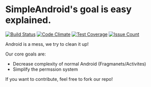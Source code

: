 # SimpleAndroid's goal is easy explained.
[![Build Status](https://travis-ci.org/RennerDev/SimpleAndroid.svg?branch=master)](https://travis-ci.org/RennerDev/SimpleAndroid)
[![Code Climate](https://codeclimate.com/github/RennerDev/SimpleAndroid/badges/gpa.svg)](https://codeclimate.com/github/RennerDev/SimpleAndroid)
[![Test Coverage](https://codeclimate.com/github/RennerDev/SimpleAndroid/badges/coverage.svg)](https://codeclimate.com/github/RennerDev/SimpleAndroid/coverage)
[![Issue Count](https://codeclimate.com/github/RennerDev/SimpleAndroid/badges/issue_count.svg)](https://codeclimate.com/github/RennerDev/SimpleAndroid)

Android is a mess, we try to clean it up!

Our core goals are:
* Decrease complexity of normal Android (Fragmanets/Activites)
* Simplify the permssion system

If you want to contribute, feel free to fork our repo!
